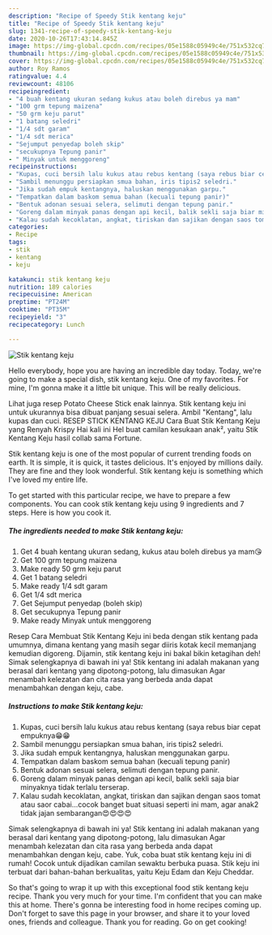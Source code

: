 ```yaml
---
description: "Recipe of Speedy Stik kentang keju"
title: "Recipe of Speedy Stik kentang keju"
slug: 1341-recipe-of-speedy-stik-kentang-keju
date: 2020-10-26T17:43:14.845Z
image: https://img-global.cpcdn.com/recipes/05e1588c05949c4e/751x532cq70/stik-kentang-keju-foto-resep-utama.jpg
thumbnail: https://img-global.cpcdn.com/recipes/05e1588c05949c4e/751x532cq70/stik-kentang-keju-foto-resep-utama.jpg
cover: https://img-global.cpcdn.com/recipes/05e1588c05949c4e/751x532cq70/stik-kentang-keju-foto-resep-utama.jpg
author: Roy Ramos
ratingvalue: 4.4
reviewcount: 48106
recipeingredient:
- "4 buah kentang ukuran sedang kukus atau boleh direbus ya mam"
- "100 grm tepung maizena"
- "50 grm keju parut"
- "1 batang seledri"
- "1/4 sdt garam"
- "1/4 sdt merica"
- "Sejumput penyedap boleh skip"
- "secukupnya Tepung panir"
- " Minyak untuk menggoreng"
recipeinstructions:
- "Kupas, cuci bersih lalu kukus atau rebus kentang (saya rebus biar cepat empuknya😁😁"
- "Sambil menunggu persiapkan smua bahan, iris tipis2 seledri."
- "Jika sudah empuk kentangnya, haluskan menggunakan garpu."
- "Tempatkan dalam baskom semua bahan (kecuali tepung panir)"
- "Bentuk adonan sesuai selera, selimuti dengan tepung panir."
- "Goreng dalam minyak panas dengan api kecil, balik sekli saja biar minyaknya tidak terlalu terserap."
- "Kalau sudah kecoklatan, angkat, tiriskan dan sajikan dengan saos tomat atau saor cabai...cocok banget buat situasi seperti ini mam, agar anak2 tidak jajan sembarangan😍😍😍😍"
categories:
- Recipe
tags:
- stik
- kentang
- keju

katakunci: stik kentang keju 
nutrition: 189 calories
recipecuisine: American
preptime: "PT24M"
cooktime: "PT35M"
recipeyield: "3"
recipecategory: Lunch

---
```



![Stik kentang keju](https://img-global.cpcdn.com/recipes/05e1588c05949c4e/751x532cq70/stik-kentang-keju-foto-resep-utama.jpg)

Hello everybody, hope you are having an incredible day today. Today, we're going to make a special dish, stik kentang keju. One of my favorites. For mine, I'm gonna make it a little bit unique. This will be really delicious.

Lihat juga resep Potato Cheese Stick enak lainnya. Stik kentang keju ini untuk ukurannya bisa dibuat panjang sesuai selera. Ambil &#34;Kentang&#34;, lalu kupas dan cuci. RESEP STICK KENTANG KEJU Cara Buat Stik Kentang Keju yang Renyah Krispy Hai kali ini Hel buat camilan kesukaan anak², yaitu Stik Kentang Keju hasil collab sama Fortune.

Stik kentang keju is one of the most popular of current trending foods on earth. It is simple, it is quick, it tastes delicious. It's enjoyed by millions daily. They are fine and they look wonderful. Stik kentang keju is something which I've loved my entire life.


To get started with this particular recipe, we have to prepare a few components. You can cook stik kentang keju using 9 ingredients and 7 steps. Here is how you cook it.

<!--inarticleads1-->

##### The ingredients needed to make Stik kentang keju:

1. Get 4 buah kentang ukuran sedang, kukus atau boleh direbus ya mam😘
1. Get 100 grm tepung maizena
1. Make ready 50 grm keju parut
1. Get 1 batang seledri
1. Make ready 1/4 sdt garam
1. Get 1/4 sdt merica
1. Get Sejumput penyedap (boleh skip)
1. Get secukupnya Tepung panir
1. Make ready  Minyak untuk menggoreng


Resep Cara Membuat Stik Kentang Keju ini beda dengan stik kentang pada umumnya, dimana kentang yang masih segar diiris kotak kecil memanjang kemudian digoreng. Dijamin, stik kentang keju ini bakal bikin ketagihan deh! Simak selengkapnya di bawah ini ya! Stik kentang ini adalah makanan yang berasal dari kentang yang dipotong-potong, lalu dimasukan Agar menambah kelezatan dan cita rasa yang berbeda anda dapat menambahkan dengan keju, cabe. 

<!--inarticleads2-->

##### Instructions to make Stik kentang keju:

1. Kupas, cuci bersih lalu kukus atau rebus kentang (saya rebus biar cepat empuknya😁😁
1. Sambil menunggu persiapkan smua bahan, iris tipis2 seledri.
1. Jika sudah empuk kentangnya, haluskan menggunakan garpu.
1. Tempatkan dalam baskom semua bahan (kecuali tepung panir)
1. Bentuk adonan sesuai selera, selimuti dengan tepung panir.
1. Goreng dalam minyak panas dengan api kecil, balik sekli saja biar minyaknya tidak terlalu terserap.
1. Kalau sudah kecoklatan, angkat, tiriskan dan sajikan dengan saos tomat atau saor cabai...cocok banget buat situasi seperti ini mam, agar anak2 tidak jajan sembarangan😍😍😍😍


Simak selengkapnya di bawah ini ya! Stik kentang ini adalah makanan yang berasal dari kentang yang dipotong-potong, lalu dimasukan Agar menambah kelezatan dan cita rasa yang berbeda anda dapat menambahkan dengan keju, cabe. Yuk, coba buat stik kentang keju ini di rumah! Cocok untuk dijadikan camilan sewaktu berbuka puasa. Stik keju ini terbuat dari bahan-bahan berkualitas, yaitu Keju Edam dan Keju Cheddar. 

So that's going to wrap it up with this exceptional food stik kentang keju recipe. Thank you very much for your time. I'm confident that you can make this at home. There's gonna be interesting food in home recipes coming up. Don't forget to save this page in your browser, and share it to your loved ones, friends and colleague. Thank you for reading. Go on get cooking!
